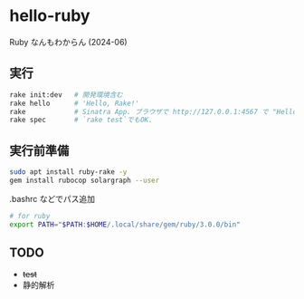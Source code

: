 # hello-ruby

Ruby なんもわからん (2024-06)

## 実行

```sh
rake init:dev   # 開発環境含む
rake hello      # 'Hello, Rake!'
rake            # Sinatra App. ブラウザで http://127.0.0.1:4567 で "Hello, world!"
rake spec       # `rake test`でもOK.
```

## 実行前準備

```sh
sudo apt install ruby-rake -y
gem install rubocop solargraph --user
```

.bashrc などでパス追加

```sh
# for ruby
export PATH="$PATH:$HOME/.local/share/gem/ruby/3.0.0/bin"
```

## TODO

- ~~test~~
- 静的解析
